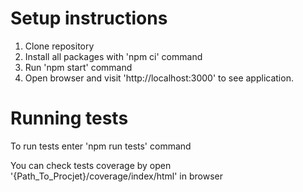 # Setup instructions

1. Clone repository
2. Install all packages with 'npm ci' command
3. Run 'npm start' command
4. Open browser and visit 'http://localhost:3000' to see application.

# Running tests
To run tests enter 'npm run tests' command

You can check tests coverage by open '{Path_To_Procjet}/coverage/index/html' in browser
